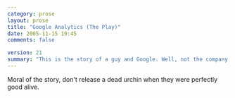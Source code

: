 ```yaml
---
category: prose
layout: prose
title: "Google Analytics (The Play)"
date: 2005-11-15 19:45
comments: false

version: 21
summary: "This is the story of a guy and Google. Well, not the company. Well, more like a dream that said guy had about said company. The dream is a play, and the guy's not a playwright, so try and enjoy it. :)"
---
```


<dialog>
<dt>Bryan</dt>
<dd>Hi Google, how are you today?</dd>
<dt>Google:</dt>
<dd>Fine Bryan, nice of you to come by our campus, have you tried our meal of the day?</dd>
<dt>Bryan</dt>
<dd>Nope, actually, I was interested in trying out that new stat software you guys released, since I'm a stats whore and all.</dd>
<dd>_* Bryan then sports his Measure Map and Mint tattoos. Google gets jealous._</dd>
<dt>Google</dt><dd>Oh, you mean Analytics? Sure! </dd>
<dd>_* Google picks up a sea urchin and places it in Bryan's hands._</dd>
<dt>Google</dt>
<dd>Here you go. Just place this on the top of your website, wait 12 hours and we'll start giving you stats on your ads.</dd>
<dt>Bryan</dt>
<dd>But I don't run any ads.</dd>
<dt>Google</dt>
<dd>Well, we'll still have mighty tasty information to give you, so go do that and come back for the beef.</dd>
<dt>Bryan</dt>
<dd>Well, you are Google, so you can't go wrong with that.</dd>
<dd>_* Bryan happily takes the urchin to his car, drives home, places it on his website and waits 12 hours. Jen starts complaining of the smell._</dd>
<dt>Bryan</dt>
<dd>Hmm... something's starting to stink. </dd>
<dd>_* Bryan waits another 24 hours. His cats start hissing at the urchin._</dd>
<dt>Bryan</dt>
<dd>God damnit, this thing does stink. Shit, and it hasn't done anything yet. I'm going to take it back.</dd>
<dd>_* Bryan goes back to Mountain View and looks for Google. To his dismay, he comes by the Google campus to find that nobody's there. Holding this piece of shit urchin, he then takes a Segway around the campus only to find that they have abandoned the urchins for something called "base." He finally takes the urchin, and pelts it towards the direction of the cafeteria, so the Googlers can have it for lunch when they get back._</dd>
</dialog>

Moral of the story, don't release a dead urchin when they were perfectly good alive.
